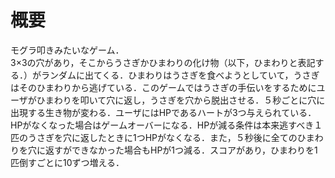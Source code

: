 # 概要
モグラ叩きみたいなゲーム．  
3×3の穴があり，そこからうさぎかひまわりの化け物（以下，ひまわりと表記する．）がランダムに出てくる．ひまわりはうさぎを食べようとしていて，うさぎはそのひまわりから逃げている．このゲームではうさぎの手伝いをするためにユーザがひまわりを叩いて穴に返し，うさぎを穴から脱出させる．５秒ごとに穴に出現する生き物が変わる．ユーザにはHPであるハートが3つ与えられている．HPがなくなった場合はゲームオーバーになる．HPが減る条件は本来逃すべき１匹のうさぎを穴に返したときに1つHPがなくなる．また，５秒後に全てのひまわりを穴に返すができなかった場合もHPが1つ減る．スコアがあり，ひまわりを1匹倒すごとに10ずつ増える．
